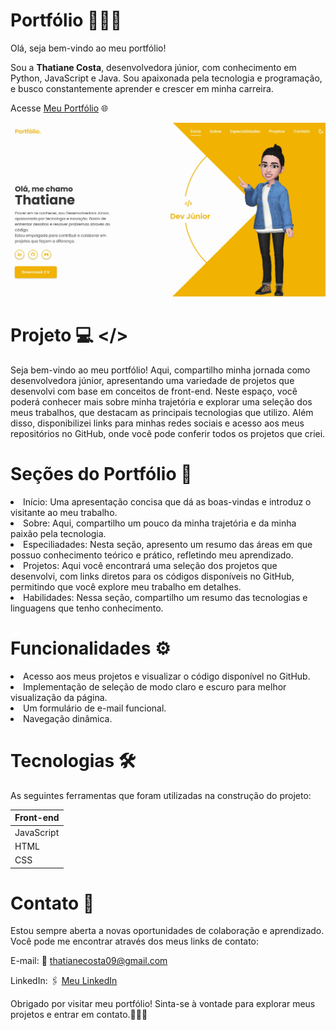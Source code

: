 # Portfólio 👩🏻‍💻

Olá, seja bem-vindo ao meu portfólio! 


Sou a **Thatiane Costa**, desenvolvedora júnior, com conhecimento em Python, JavaScript e Java. Sou apaixonada pela tecnologia e programação, e busco constantemente aprender e crescer em minha carreira.


Acesse <a href= "https://thatianecosta.github.io/Portfolio/" target="_blank"> Meu Portfólio</a> 🌐
<div>
    <img src="Portfolio Imagens/Portfolio_20241203.jpg" width="800px" />
  
# Projeto 💻 </>
Seja bem-vindo ao meu portfólio! Aqui, compartilho minha jornada como desenvolvedora júnior, apresentando uma variedade de projetos que desenvolvi com base em conceitos de front-end. Neste espaço, você poderá conhecer mais sobre minha trajetória e explorar uma seleção dos meus trabalhos, que destacam as principais tecnologias que utilizo. Além disso, disponibilizei links para minhas redes sociais e acesso aos meus repositórios no GitHub, onde você pode conferir todos os projetos que criei.

# Seções do Portfólio 📌
<div>
  <li>Início: Uma apresentação concisa que dá as boas-vindas e introduz o visitante ao meu trabalho.</li>
  <li>Sobre: Aqui, compartilho um pouco da minha trajetória e da minha paixão pela tecnologia.</li>
  <li>Especiliadades: Nesta seção, apresento um resumo das áreas em que possuo conhecimento teórico e prático, refletindo meu aprendizado.</li>
  <li>Projetos: Aqui você encontrará uma seleção dos projetos que desenvolvi, com links diretos para os códigos disponíveis no GitHub, permitindo que você explore meu trabalho em detalhes.</li>
    <li>Habilidades: Nessa seção, compartilho um resumo das tecnologias e linguagens que tenho conhecimento. </li>
</div>

# Funcionalidades ⚙️
<div>
  <li> Acesso aos meus projetos e visualizar o código disponível no GitHub.</li>
  <li> Implementação de seleção de modo claro e escuro para melhor visualização da página.</li>
  <li> Um formulário de e-mail funcional.</li>
  <li> Navegação dinâmica.</li>
</div>

# Tecnologias 🛠️
As seguintes ferramentas que foram utilizadas na construção do projeto:
<table>
  <thead>
    <th>Front-end</th>
  </thead>
  <tbody>
    <tr>
      <td>JavaScript</td>
    </tr>
    <tr>
      <td>HTML</td>
    </tr>
    <tr>
      <td>CSS</td>
    </tr>
  </tbody>
</table>

# Contato 📲
Estou sempre aberta a novas oportunidades de colaboração e aprendizado. Você pode me encontrar através dos meus links de contato:


E-mail: 📧 
thatianecosta09@gmail.com
 

LinkedIn: 🖇️
<a href= "https://www.linkedin.com/in/thatiane-costa" target="_blank"> Meu LinkedIn</a>



Obrigado por visitar meu portfólio! Sinta-se à vontade para explorar meus projetos e entrar em contato.🧏🏻‍♀️
